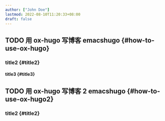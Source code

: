 ```yaml
---
author: ["John Doe"]
lastmod: 2022-08-10T11:20:33+08:00
draft: false
---
```


## <span class="org-todo todo TODO">TODO</span> 用 ox-hugo 写博客 <span class="tag"><span class="emacs">emacs</span><span class="hugo">hugo</span></span> {#how-to-use-ox-hugo}


### title2 {#title2}


#### title3 {#title3}


## <span class="org-todo todo TODO">TODO</span> 用 ox-hugo 写博客 2 <span class="tag"><span class="emacs">emacs</span><span class="hugo">hugo</span></span> {#how-to-use-ox-hugo2}


### title2 {#title2}

